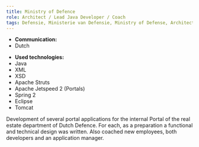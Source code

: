 ```yaml
---
title: Ministry of Defence
role: Architect / Lead Java Developer / Coach
tags: Defensie, Ministerie van Defensie, Ministry of Defense, Architect, Lead Java Developer, Coach
---
```


- **Communication:**
- Dutch

* **Used technologies:**
* Java
* XML
* XSD
* Apache Struts
* Apache Jetspeed 2 (Portals)
* Spring 2
* Eclipse
* Tomcat

Development of several portal applications for the internal Portal of the real estate department of
Dutch Defence. For each, as a preparation a functional and technical design was written.
Also coached new employees, both developers and an application manager.
